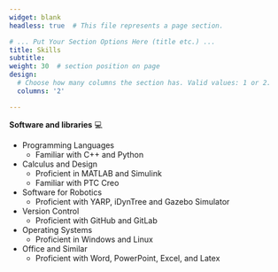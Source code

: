 ```yaml
---
widget: blank
headless: true  # This file represents a page section.

# ... Put Your Section Options Here (title etc.) ...
title: Skills
subtitle:
weight: 30  # section position on page
design:
  # Choose how many columns the section has. Valid values: 1 or 2.
  columns: '2'

---
```


**Software and libraries** 💻

- Programming Languages
   * Familiar with C++ and Python
- Calculus and Design
   * Proficient in MATLAB and Simulink
   * Familiar with PTC Creo
- Software for Robotics
   * Proficient with YARP, iDynTree and Gazebo Simulator
- Version Control
   * Proficient with GitHub and GitLab
- Operating Systems
   * Proficient in Windows and Linux
- Office and Similar
   * Proficient with Word, PowerPoint, Excel, and Latex
